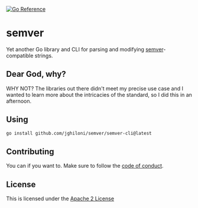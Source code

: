 [![Go Reference](https://pkg.go.dev/badge/github.com/jghiloni/semver.svg)](https://pkg.go.dev/github.com/jghiloni/semver)

# semver

Yet another Go library and CLI for parsing and modifying [semver](https://semver.org)-
compatible strings.

## Dear God, why?

WHY NOT? The libraries out there didn't meet my precise use case and I wanted to
learn more about the intricacies of the standard, so I did this in an afternoon.

## Using

```bash
go install github.com/jghiloni/semver/semver-cli@latest
```

## Contributing

You can if you want to. Make sure to follow the [code of conduct](./CODE_OF_CONDUCT.md).

## License

This is licensed under the [Apache 2 License](./LICENSE)
